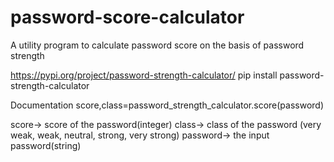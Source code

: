 # password-score-calculator
A utility program to calculate password score on the basis of password strength 


https://pypi.org/project/password-strength-calculator/
  pip install password-strength-calculator
  
Documentation
  score,class=password_strength_calculator.score(password)
  
  score-> score of the password(integer)
  class-> class of the password (very weak, weak, neutral, strong, very strong)
  password-> the input password(string)
